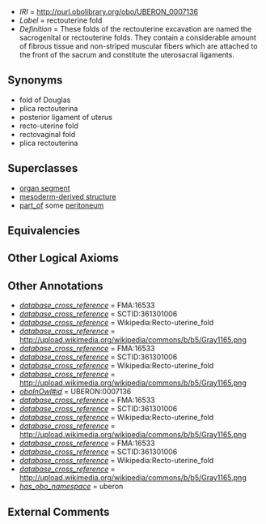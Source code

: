  * *IRI* = http://purl.obolibrary.org/obo/UBERON_0007136
 * *Label* = rectouterine fold
 * *Definition* = These folds of the rectouterine excavation are named the sacrogenital or rectouterine folds. They contain a considerable amount of fibrous tissue and non-striped muscular fibers which are attached to the front of the sacrum and constitute the uterosacral ligaments.

## Synonyms

 * fold of Douglas
 * plica rectouterina
 * posterior ligament of uterus
 * recto-uterine fold
 * rectovaginal fold
 * plica rectouterina

## Superclasses

 * [organ segment](../../UBERON/63/UBERON_0000063.md)
 * [mesoderm-derived structure](../../UBERON/20/UBERON_0004120.md)
 * [part_of](../../BFO/50/BFO_0000050.md) some [peritoneum](../../UBERON/58/UBERON_0002358.md)

## Equivalencies


## Other Logical Axioms


## Other Annotations

 * *[database_cross_reference](../../ef/oboInOwl#hasDbXref.md)* = FMA:16533
 * *[database_cross_reference](../../ef/oboInOwl#hasDbXref.md)* = SCTID:361301006
 * *[database_cross_reference](../../ef/oboInOwl#hasDbXref.md)* = Wikipedia:Recto-uterine_fold
 * *[database_cross_reference](../../ef/oboInOwl#hasDbXref.md)* = http://upload.wikimedia.org/wikipedia/commons/b/b5/Gray1165.png
 * *[database_cross_reference](../../ef/oboInOwl#hasDbXref.md)* = FMA:16533
 * *[database_cross_reference](../../ef/oboInOwl#hasDbXref.md)* = SCTID:361301006
 * *[database_cross_reference](../../ef/oboInOwl#hasDbXref.md)* = Wikipedia:Recto-uterine_fold
 * *[database_cross_reference](../../ef/oboInOwl#hasDbXref.md)* = http://upload.wikimedia.org/wikipedia/commons/b/b5/Gray1165.png
 * *[oboInOwl#id](../../id/oboInOwl#id.md)* = UBERON:0007136
 * *[database_cross_reference](../../ef/oboInOwl#hasDbXref.md)* = FMA:16533
 * *[database_cross_reference](../../ef/oboInOwl#hasDbXref.md)* = SCTID:361301006
 * *[database_cross_reference](../../ef/oboInOwl#hasDbXref.md)* = Wikipedia:Recto-uterine_fold
 * *[database_cross_reference](../../ef/oboInOwl#hasDbXref.md)* = http://upload.wikimedia.org/wikipedia/commons/b/b5/Gray1165.png
 * *[database_cross_reference](../../ef/oboInOwl#hasDbXref.md)* = FMA:16533
 * *[database_cross_reference](../../ef/oboInOwl#hasDbXref.md)* = SCTID:361301006
 * *[database_cross_reference](../../ef/oboInOwl#hasDbXref.md)* = Wikipedia:Recto-uterine_fold
 * *[database_cross_reference](../../ef/oboInOwl#hasDbXref.md)* = http://upload.wikimedia.org/wikipedia/commons/b/b5/Gray1165.png
 * *[has_obo_namespace](../../ce/oboInOwl#hasOBONamespace.md)* = uberon

## External Comments

